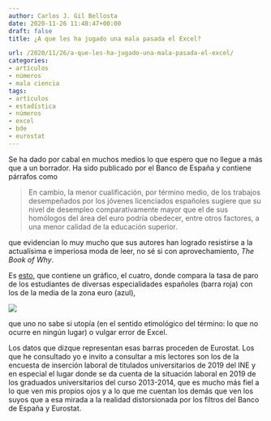 ```yaml
---
author: Carlos J. Gil Bellosta
date: 2020-11-26 11:48:47+00:00
draft: false
title: ¿A que les ha jugado una mala pasada el Excel?

url: /2020/11/26/a-que-les-ha-jugado-una-mala-pasada-el-excel/
categories:
- artículos
- números
- mala ciencia
tags:
- artículos
- estadística
- números
- excel
- bde
- eurostat
---
```


Se ha dado por cabal en muchos medios lo que espero que no llegue a más que a un borrador. Ha sido publicado por el Banco de España y contiene párrafos como

>En cambio, la menor cualificación, por término medio, de los trabajos desempeñados por los jóvenes licenciados españoles sugiere que su nivel de desempleo comparativamente mayor que el de sus homólogos del área del euro podría obedecer, entre otros factores, a una menor calidad de la educación superior.

que evidencian lo muy mucho que sus autores han logrado resistirse a la actualísima e imperiosa moda de leer, no sé si con aprovechamiento, _The Book of Why_.

Es [esto](https://www.bde.es/f/webbde/SES/Secciones/Publicaciones/InformesBoletinesRevistas/BoletinEconomico/Informe%20trimestral/20/Recuadros/Fich/be2004-it-Rec7-Av.pdf), que contiene un gráfico, el cuatro, donde compara la tasa de paro de los estudiantes de diversas especialidades españoles (barra roja) con los de la media de la zona euro (azul),

![](/wp-uploads/2020/11/EnpQnw1XUAEXZIy.png)

que uno no sabe si utopía (en el sentido etimológico del término: lo que no ocurre en ningún lugar) o vulgar error de Excel.

Los datos que dizque representan esas barras proceden de Eurostat. Los que he consultado yo e invito a consultar a mis lectores son los de la encuesta de inserción laboral de titulados universitarios de 2019 del INE y en especial el lugar donde se da cuenta de la situación laboral en 2019 de los graduados universitarios del curso 2013-2014, que es mucho más fiel a lo que ven mis propios ojos y a lo que me cuentan los demás que ven los suyos que a esa mirada a la realidad distorsionada por los filtros del Banco de España y Eurostat.